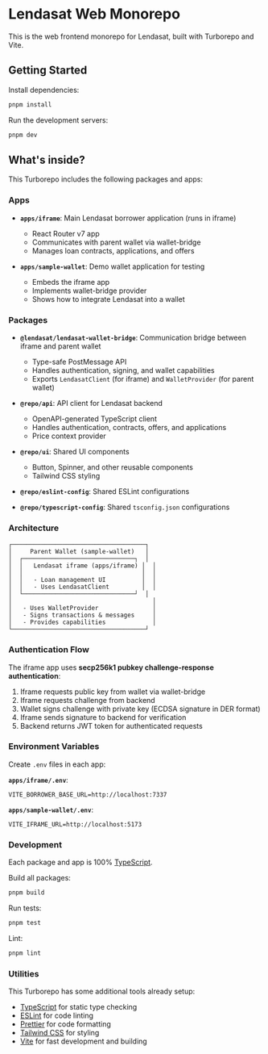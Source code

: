 # Lendasat Web Monorepo

This is the web frontend monorepo for Lendasat, built with Turborepo and Vite.

## Getting Started

Install dependencies:

```sh
pnpm install
```

Run the development servers:

```sh
pnpm dev
```

## What's inside?

This Turborepo includes the following packages and apps:

### Apps

- **`apps/iframe`**: Main Lendasat borrower application (runs in iframe)
  - React Router v7 app
  - Communicates with parent wallet via wallet-bridge
  - Manages loan contracts, applications, and offers

- **`apps/sample-wallet`**: Demo wallet application for testing
  - Embeds the iframe app
  - Implements wallet-bridge provider
  - Shows how to integrate Lendasat into a wallet

### Packages

- **`@lendasat/lendasat-wallet-bridge`**: Communication bridge between iframe and parent wallet
  - Type-safe PostMessage API
  - Handles authentication, signing, and wallet capabilities
  - Exports `LendasatClient` (for iframe) and `WalletProvider` (for parent wallet)

- **`@repo/api`**: API client for Lendasat backend
  - OpenAPI-generated TypeScript client
  - Handles authentication, contracts, offers, and applications
  - Price context provider

- **`@repo/ui`**: Shared UI components
  - Button, Spinner, and other reusable components
  - Tailwind CSS styling

- **`@repo/eslint-config`**: Shared ESLint configurations
- **`@repo/typescript-config`**: Shared `tsconfig.json` configurations

### Architecture

```
┌─────────────────────────────────────┐
│     Parent Wallet (sample-wallet)   │
│  ┌───────────────────────────────┐  │
│  │   Lendasat iframe (apps/iframe) │  │
│  │                                 │  │
│  │   - Loan management UI          │  │
│  │   - Uses LendasatClient         │  │
│  └───────────────────────────────┘  │
│                                       │
│   - Uses WalletProvider               │
│   - Signs transactions & messages     │
│   - Provides capabilities             │
└─────────────────────────────────────┘
```

### Authentication Flow

The iframe app uses **secp256k1 pubkey challenge-response authentication**:

1. Iframe requests public key from wallet via wallet-bridge
2. Iframe requests challenge from backend
3. Wallet signs challenge with private key (ECDSA signature in DER format)
4. Iframe sends signature to backend for verification
5. Backend returns JWT token for authenticated requests

### Environment Variables

Create `.env` files in each app:

**`apps/iframe/.env`**:
```env
VITE_BORROWER_BASE_URL=http://localhost:7337
```

**`apps/sample-wallet/.env`**:
```env
VITE_IFRAME_URL=http://localhost:5173
```

### Development

Each package and app is 100% [TypeScript](https://www.typescriptlang.org/).

Build all packages:
```sh
pnpm build
```

Run tests:
```sh
pnpm test
```

Lint:
```sh
pnpm lint
```

### Utilities

This Turborepo has some additional tools already setup:

- [TypeScript](https://www.typescriptlang.org/) for static type checking
- [ESLint](https://eslint.org/) for code linting
- [Prettier](https://prettier.io) for code formatting
- [Tailwind CSS](https://tailwindcss.com/) for styling
- [Vite](https://vitejs.dev/) for fast development and building
